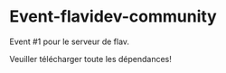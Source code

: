 # Event-flavidev-community
Event #1 pour le serveur de flav.

Veuiller télécharger toute les dépendances!
